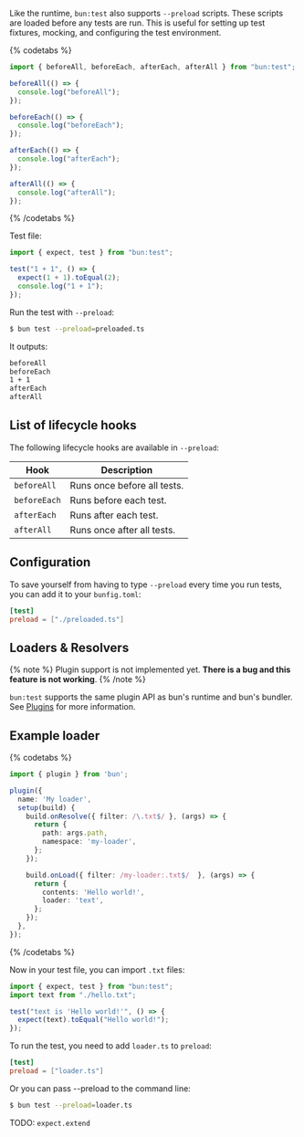 Like the runtime, `bun:test` also supports `--preload` scripts. These scripts are loaded before any tests are run. This is useful for setting up test fixtures, mocking, and configuring the test environment.

{% codetabs %}

```ts#preloaded.ts
import { beforeAll, beforeEach, afterEach, afterAll } from "bun:test";

beforeAll(() => {
  console.log("beforeAll");
});

beforeEach(() => {
  console.log("beforeEach");
});

afterEach(() => {
  console.log("afterEach");
});

afterAll(() => {
  console.log("afterAll");
});
```

{% /codetabs %}

Test file:

```ts
import { expect, test } from "bun:test";

test("1 + 1", () => {
  expect(1 + 1).toEqual(2);
  console.log("1 + 1");
});
```

Run the test with `--preload`:

```sh
$ bun test --preload=preloaded.ts
```

It outputs:

```sh
beforeAll
beforeEach
1 + 1
afterEach
afterAll
```

## List of lifecycle hooks

The following lifecycle hooks are available in `--preload`:

| Hook         | Description                 |
| ------------ | --------------------------- |
| `beforeAll`  | Runs once before all tests. |
| `beforeEach` | Runs before each test.      |
| `afterEach`  | Runs after each test.       |
| `afterAll`   | Runs once after all tests.  |

## Configuration

To save yourself from having to type `--preload` every time you run tests, you can add it to your `bunfig.toml`:

```toml
[test]
preload = ["./preloaded.ts"]
```

## Loaders & Resolvers

{% note %}
Plugin support is not implemented yet. **There is a bug and this feature is not working**.
{% /note %}

`bun:test` supports the same plugin API as bun's runtime and bun's bundler. See [Plugins](/docs/bundler/plugins#usage) for more information.

## Example loader

{% codetabs %}

```ts#loader.ts
import { plugin } from 'bun';

plugin({
  name: 'My loader',
  setup(build) {
    build.onResolve({ filter: /\.txt$/ }, (args) => {
      return {
        path: args.path,
        namespace: 'my-loader',
      };
    });

    build.onLoad({ filter: /my-loader:.txt$/  }, (args) => {
      return {
        contents: 'Hello world!',
        loader: 'text',
      };
    });
  },
});
```

{% /codetabs %}

Now in your test file, you can import `.txt` files:

```ts#my-test.test.ts
import { expect, test } from "bun:test";
import text from "./hello.txt";

test("text is 'Hello world!'", () => {
  expect(text).toEqual("Hello world!");
});
```

To run the test, you need to add `loader.ts` to `preload`:

```toml
[test]
preload = ["loader.ts"]
```

Or you can pass --preload to the command line:

```sh
$ bun test --preload=loader.ts
```

TODO: `expect.extend`
